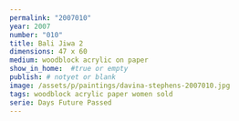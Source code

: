 ```yaml
---
permalink: "2007010"
year: 2007
number: "010"
title: Bali Jiwa 2
dimensions: 47 x 60
medium: woodblock acrylic on paper
show_in_home:  #true or empty
publish: # notyet or blank
image: /assets/p/paintings/davina-stephens-2007010.jpg
tags: woodblock acrylic paper women sold
serie: Days Future Passed
---
```


